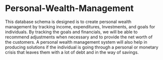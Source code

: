 # Personal-Wealth-Management
This database schema is designed is to create personal wealth management by tracking income, expenditures, Investments, and goals for individuals. By tracking the goals and financials, we will be able to recommend adjustments when necessary and to provide the net worth of the customers. A personal wealth management system will also help in producing solutions if the individual is going through a personal or monetary crisis that leaves them with a lot of debt and in the way of savings.
